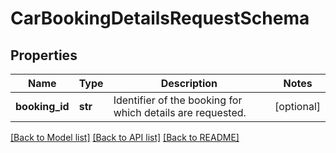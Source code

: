 # CarBookingDetailsRequestSchema

## Properties
Name | Type | Description | Notes
------------ | ------------- | ------------- | -------------
**booking_id** | **str** | Identifier of the booking for which details are requested. | [optional] 

[[Back to Model list]](../README.md#documentation-for-models) [[Back to API list]](../README.md#documentation-for-api-endpoints) [[Back to README]](../README.md)

